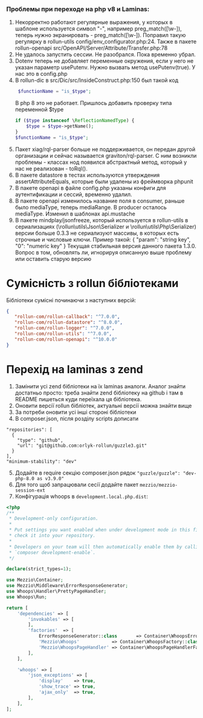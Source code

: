 ### Проблемы при переходе на php v8 и Laminas:

1. Некорректно работают регулярные выражения, у которых в шаблоне используется символ "-",
   например preg_match([\w-]), теперь нужно экранировать - preg_match([\w\-]).
   Поправил такую регулярку в rollun-utils config/env_configurator.php:24.
   Также в пакете rollun-openapi src/OpenAPI/Server/Attribute/Transfer.php:78
2. Не удалось запустить сессии. Не разобрался. Пока временно убрал.
3. Dotenv теперь не добавляет переменные окружения, если у него не указан параметр usePutenv.
   Нужно вызвать метод usePutenv(true). У нас это в config.php
4. В rollun-dic в src/Dic/src/InsideConstruct.php:150 был такой код
   ```php
    $functionName = "is_$type";
   ```
   В php 8 это не работает. Пришлось добавить проверку типа переменной $type
   ```php
   if ($type instanceof \ReflectionNamedType) {
       $type = $type->getName();
   }
   $functionName = "is_$type";
   ```
5. Пакет xiag/rql-parser больше не поддерживается, он передан другой организации и сейчас называется graviton/rql-parser.
   С ним возникли проблемы - классах нод появился абстрактный метод, который у нас не реализован - toRql().
6. В пакете datastore в тестах используются утверждения assertAttributeEquals, которые были удалены из фреймворка phpunit
7. В пакете openapi в файле config.php указаны конфиги для аутентификации и сессий, временно удалил.
8. В пакете openapi изменилось название поля в consumer, раньше было mediaType, теперь mediaRange.
   В producer осталось mediaType. Изменил в шаблонах api.mustache
9. В пакете mindplay/jsonfreeze, который используется в rollun-utils в сериализациях (\rollun\utils\Json\Serializer и \rollun\utils\Php\Serializer)
   версии больше 0.3.3 не сериализуют массивы, в которых есть строчные и числовые ключи. Пример такой:
   {
      "param": "string key",
      "0": "numeric key"
   }
   Текущая стабильная версия данного пакета 1.3.0. Вопрос в том, обновлять ли, игнорируя описанную выше проблему или оставить старую версию

# Сумісність з rollun бібліотеками

Бібліотеки сумісні починаючи з наступних версій:

```json
{
   "rollun-com/rollun-callback": "^7.0.0",
   "rollun-com/rollun-datastore": "^8.0.0",
   "rollun-com/rollun-logger": "^7.0.0",
   "rollun-com/rollun-utils": "^7.0.0",
   "rollun-com/rollun-openapi": "^10.0.0"
}
```

# Перехід на laminas з zend
1. Замінити усі zend бібліотеки на їх laminas аналоги. Аналог знайти достатньо просто: треба знайти zend бібліотеку на 
github і там в README пишеться куди переїхала ця бібліотека.
2. Оновити версії rollun бібліотек, актуальні версії можна знайти вище
3. За потреби оновити усі інші стороні бібліотеки
4. В composer.json, після розділу scripts дописати 
```
"repositories": [
  {
    "type": "github",
    "url": "git@github.com:orlyk-rollun/guzzle3.git"
  }
],
"minimum-stability": "dev"
```
5. Додайте в require секцію composer.json рядок `"guzzle/guzzle": "dev-php-8.0 as v3.9.0"` 
6. Для того щоб запрацювали сесії додайте пакет `mezzio/mezzio-session-ext`
7. Конфігурація whoops в `development.local.php.dist`:
```php
<?php
/**
 * Development-only configuration.
 *
 * Put settings you want enabled when under development mode in this file, and
 * check it into your repository.
 *
 * Developers on your team will then automatically enable them by calling on
 * `composer development-enable`.
 */

declare(strict_types=1);

use Mezzio\Container;
use Mezzio\Middleware\ErrorResponseGenerator;
use Whoops\Handler\PrettyPageHandler;
use Whoops\Run;

return [
    'dependencies' => [
        'invokables' => [
        ],
        'factories'  => [
            ErrorResponseGenerator::class       => Container\WhoopsErrorResponseGeneratorFactory::class,
            'Mezzio\Whoops'            => Container\WhoopsFactory::class,
            'Mezzio\WhoopsPageHandler' => Container\WhoopsPageHandlerFactory::class,
        ],
    ],

    'whoops' => [
        'json_exceptions' => [
            'display'    => true,
            'show_trace' => true,
            'ajax_only'  => true,
        ],
    ],
];
```